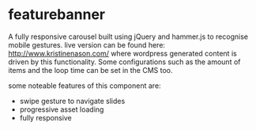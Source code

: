 # featurebanner

A fully responsive carousel built using jQuery and hammer.js to recognise mobile gestures. live version can be found here: http://www.kristinenason.com/ where wordpress generated content is driven by this functionality. Some configurations such as the amount of items and the loop time can be set in the CMS too.

some noteable features of this component are:
- swipe gesture to navigate slides
- progressive asset loading
- fully responsive 
